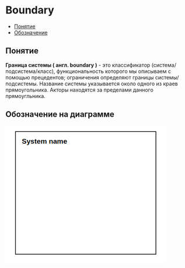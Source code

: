 # Boundary

- [Понятие](#понятие)<br/>
- [Обозначение](#обозначение-на-диаграмме)<br/>

## Понятие

**Граница системы ( англ. boundary )** - это классификатор (система/подсистема/класс), функциональность которого мы описываем с помощью прецедентов; ограничения определяют границы системы/подсистемы. Название системы указывается около одного из краев прямоугольника. Акторы находятся за пределами данного прямоугльника.

## Обозначение на диаграмме

![](/assets/diagram-use-case/boundary.png)
